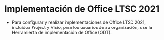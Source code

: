 # Implementación de Office LTSC 2021
* Para configurar y realizar implementaciones de Office LTSC 2021, incluidos Project y Visio, para los usuarios de su organización, use la Herramienta de implementación de Office (ODT).
